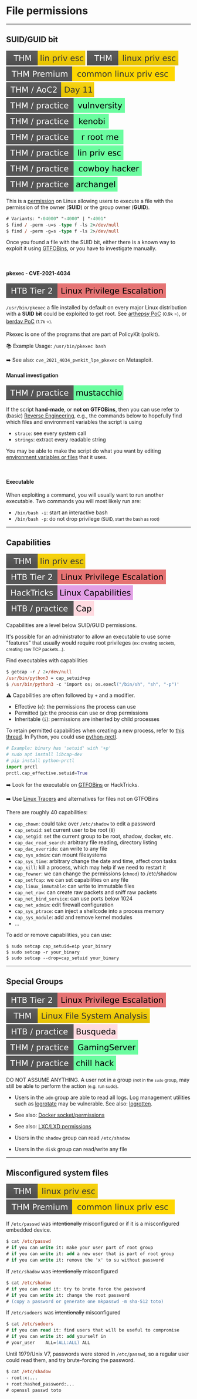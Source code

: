 # File permissions

<hr class="sep-both">

## SUID/GUID bit

[![linprivesc](../../../../_badges/thm/linprivesc.svg)](https://tryhackme.com/room/linprivesc)
[![linuxprivesc](../../../../_badges/thm/linuxprivesc.svg)](https://tryhackme.com/room/linuxprivesc)
[![commonlinuxprivesc](../../../../_badges/thmp/commonlinuxprivesc.svg)](https://tryhackme.com/room/commonlinuxprivesc)
[![adventofcyber2](../../../../_badges/thm/adventofcyber2/day11.svg)](https://tryhackme.com/room/adventofcyber2)
[![vulnversity](../../../../_badges/thm-p/vulnversity.svg)](https://tryhackme.com/room/vulnversity)
[![kenobi](../../../../_badges/thm-p/kenobi.svg)](https://tryhackme.com/room/kenobi)
[![rrootme](../../../../_badges/thm-p/rrootme.svg)](https://tryhackme.com/room/rrootme)
[![linprivesc](../../../../_badges/thm-p/linprivesc.svg)](https://tryhackme.com/room/linprivesc#task-12)
[![cowboyhacker](../../../../_badges/thm-p/cowboyhacker.svg)](https://tryhackme.com/room/cowboyhacker)
[![archangel](../../../../../cybersecurity/_badges/thm-p/archangel.svg)](https://tryhackme.com/r/room/archangel)

<div class="row row-cols-lg-2"><div>

This is a [permission](/operating-systems/linux/_knowledge/index.md#users-and-permissions) on Linux allowing users to execute a file with the permission of the owner (**SUID**) or the group owner (**GUID**).

```ps
# Variants: "-04000" "-4000" | "-4001"
$ find / -perm -u=s -type f -ls 2>/dev/null
$ find / -perm -g=s -type f -ls 2>/dev/null
```

Once you found a file with the SUID bit, either there is a known way to exploit it using [GTFOBins](../tools/gtfobins.md), or you have to investigate manually.

<br>

#### pkexec - CVE-2021-4034

[![linuxprivilegeescalation](../../../../_badges/htb/linuxprivilegeescalation.svg)](https://academy.hackthebox.com/course/preview/linux-privilege-escalation)

`/usr/bin/pkexec` a file installed by default on every major Linux distribution with a **SUID bit** could be exploited to get root. See [arthepsy PoC](https://github.com/arthepsy/CVE-2021-4034) <small>(0.9k ⭐)</small>, or [berdav PoC](https://github.com/berdav/CVE-2021-4034) <small>(1.7k ⭐)</small>.

Pkexec is one of the programs that are part of PolicyKit (polkit).

📚 Example Usage: `/usr/bin/pkexec bash`

➡️ See also: `cve_2021_4034_pwnkit_lpe_pkexec` on Metasploit.
</div><div>

#### Manual investigation

[![mustacchio](../../../../_badges/thm-p/mustacchio.svg)](https://tryhackme.com/room/mustacchio)

If the script **hand-made**, or **not on GTFOBins**, then you can use refer to (basic) [Reverse Engineering](/cybersecurity/purple-team/reverse/index.md), e.g., the commands below to hopefully find which files and environment variables the script is using

* `strace`: see every system call
* `strings`: extract every readable string

You may be able to make the script do what you want by editing [environment variables or files](../utils/injection.md) that it uses.

<br>

#### Executable

When exploiting a command, you will usually want to run another executable. Two commands you will most likely run are:

* `/bin/bash -i`: start an interactive bash
* `/bin/bash -p`: do not drop privilege <small>(SUID, start the bash as root)</small>
</div></div>

<hr class="sep-both">

## Capabilities

[![linprivesc](../../../../_badges/thm/linprivesc.svg)](https://tryhackme.com/room/linprivesc)
[![linuxprivilegeescalation](../../../../_badges/htb/linuxprivilegeescalation.svg)](https://academy.hackthebox.com/course/preview/linux-privilege-escalation)
[![linux_capabilities](../../../../_badges/hacktricks/linux_hardening/privilege_escalation/linux_capabilities.svg)](https://book.hacktricks.xyz/linux-hardening/privilege-escalation/linux-capabilities)
[![cap](../../../../_badges/htb-p/cap.svg)](https://app.hackthebox.com/machines/Cap)

<div class="row row-cols-lg-2"><div>

Capabilities are a level below SUID/GUID permissions. 

It's possible for an administrator to allow an executable to use some "features" that usually would require root privileges <small>(ex: creating sockets, creating raw TCP packets...)</small>.

Find executables with capabilities

```ps
$ getcap -r / 2>/dev/null
/usr/bin/python3 = cap_setuid+ep
$ /usr/bin/python3 -c 'import os; os.execl("/bin/sh", "sh", "-p")'
```

⚠️ Capabilities are often followed by `+` and a modifier.

* Effective (`e`): the permissions the process can use
* Permitted (`p`): the process can use or drop permissions
* Inheritable (`i`): permissions are inherited by child processes

To retain permitted capabilities when creating a new process, refer to [this thread](https://stackoverflow.com/questions/12141420/losing-capabilities-after-setuid). In Python, you could use [python-prctl](https://pythonhosted.org/python-prctl/).

```py
# Example: binary has 'setuid' with '+p'
# sudo apt install libcap-dev
# pip install python-prctl
import prctl
prctl.cap_effective.setuid=True
```

➡️ Look for the executable on [GTFOBins](../tools/gtfobins.md) or HackTricks.

➡️ Use [Linux Tracers](/cybersecurity/purple-team/reverse/index.md#linux-tracers) and alternatives for files not on GTFOBins
</div><div>

There are roughly 40 capabilities:

* `cap_chown`: could take over `/etc/shadow` to edit a password
* `cap_setuid`: set current user to be root (`0`)
* `cap_setgid`: set the current group to be root, shadow, docker, etc.
* `cap_dac_read_search`: arbitrary file reading, directory listing
* `cap_dac_override`: can write to any file
* `cap_sys_admin`: can mount filesystems
* `cap_sys_time`: arbitrary change the date and time, affect cron tasks
* `cap_kill`: kill a process, which may help if we need to restart it
* `cap_fowner`: we can change the permissions (`chmod`) to /etc/shadow
* `cap_setfcap`: we can set capabilities on any file
* `cap_linux_immutable`: can write to immutable files
* `cap_net_raw`: can create raw packets and sniff raw packets
* `cap_net_bind_service`: can use ports below 1024
* `cap_net_admin`: edit firewall configuration
* `cap_sys_ptrace`: can inject a shellcode into a process memory
* `cap_sys_module`: add and remove kernel modules
* ...

To add or remove capabilities, you can use:

```shell!
$ sudo setcap cap_setuid=eip your_binary
$ sudo setcap -r your_binary
$ sudo setcap --drop=cap_setuid your_binary
```
</div></div>

<hr class="sep-both">

## Special Groups

[![linuxprivilegeescalation](../../../../_badges/htb/linuxprivilegeescalation.svg)](https://academy.hackthebox.com/course/preview/linux-privilege-escalation)
[![linuxfilesystemanalysis](../../../../_badges/thm/linuxfilesystemanalysis.svg)](https://tryhackme.com/r/room/linuxfilesystemanalysis)
[![busqueda](../../../../_badges/htb-p/busqueda.svg)](https://app.hackthebox.com/machines/Busqueda)
[![gamingserver](../../../../_badges/thm-p/gamingserver.svg)](https://tryhackme.com/room/gamingserver)
[![chillhack](../../../../_badges/thm-p/chillhack.svg)](https://tryhackme.com/room/chillhack)

<div class="row row-cols-lg-2"><div>

DO NOT ASSUME ANYTHING. A user not in a group <small>(not in the `sudo` group</small>, may still be able to perform the action <small>(e.g. run sudo)</small>.

* Users in the `adm` group are able to read all logs. Log management utilities such as [logrotate](https://linux.die.net/man/8/logrotate) may be vulnerable. See also: [logrotten](https://github.com/whotwagner/logrotten).

* See also: [Docker socket/permissions](/operating-systems/others/virtualization/docker/index.md#docker-pentester-notes-)

* See also: [LXC/LXD permissions](/operating-systems/others/virtualization/lxc/index.md#pentester-notes-)
</div><div>

* Users in the `shadow` group can read `/etc/shadow`

* Users in the `disk` group can read/write any file
</div></div>

<hr class="sep-both">

## Misconfigured system files

[![linuxprivesc](../../../../_badges/thm/linuxprivesc.svg)](https://tryhackme.com/room/linuxprivesc)
[![commonlinuxprivesc](../../../../_badges/thmp/commonlinuxprivesc.svg)](https://tryhackme.com/room/commonlinuxprivesc)

<div class="row row-cols-lg-2"><div>

If `/etc/passwd` was <s>intentionally</s> misconfigured or if it is a misconfigured embedded device.

```ps
$ cat /etc/passwd
# if you can write it: make your user part of root group
# if you can write it: add a new user that is part of root group
# if you can write it: remove the 'x' to su without password
```

If `/etc/shadow` was <s>intentionally</s> misconfigured

```ps
$ cat /etc/shadow
# if you can read it: try to brute force the password
# if you can write it: change the root password
# (copy a password or generate one mkpasswd -m sha-512 toto)
```
</div><div>

If `/etc/sudoers` was <s>intentionally</s> misconfigured

```ps
$ cat /etc/sudoers
# if you can read it: find users that will be useful to compromise
# if you can write it: add yourself in
# your_user    ALL=(ALL:ALL) ALL
```

Until 1979/Unix V7, passwords were stored in `/etc/passwd`, so a regular user could read them, and try brute-forcing the password.

```ps
$ cat /etc/shadow
- root:x:...
+ root:hashed_password:...
# openssl passwd toto
```
</div></div>